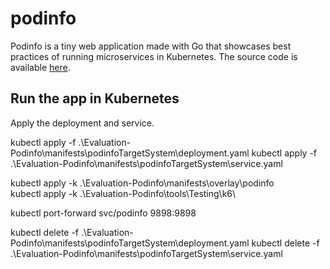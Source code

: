 # podinfo

Podinfo is a tiny web application made with Go that showcases best practices of running microservices in Kubernetes. The source code is available [here](https://github.com/stefanprodan/podinfo).

## Run the app in Kubernetes


Apply the deployment and service.

kubectl apply -f .\Evaluation-Podinfo\manifests\podinfoTargetSystem\deployment.yaml
kubectl apply -f .\Evaluation-Podinfo\manifests\podinfoTargetSystem\service.yaml

kubectl apply -k .\Evaluation-Podinfo\manifests\overlay\podinfo\
kubectl apply -k .\Evaluation-Podinfo\tools\Testing\k6\

kubectl port-forward svc/podinfo 9898:9898



kubectl delete -f .\Evaluation-Podinfo\manifests\podinfoTargetSystem\deployment.yaml
kubectl delete -f .\Evaluation-Podinfo\manifests\podinfoTargetSystem\service.yaml

